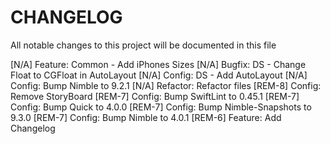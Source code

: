 # CHANGELOG

All notable changes to this project will be documented in this file

[N/A] Feature: Common - Add iPhones Sizes
[N/A] Bugfix: DS - Change Float to CGFloat in AutoLayout
[N/A] Config: DS - Add AutoLayout
[N/A] Config: Bump Nimble to 9.2.1
[N/A] Refactor: Refactor files
[REM-8] Config: Remove StoryBoard
[REM-7] Config: Bump SwiftLint to 0.45.1
[REM-7] Config: Bump Quick to 4.0.0
[REM-7] Config: Bump Nimble-Snapshots to 9.3.0
[REM-7] Config: Bump Nimble to 4.0.1
[REM-6] Feature: Add Changelog

